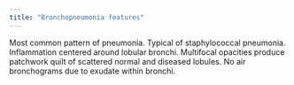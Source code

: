 ```yaml
---
title: "Bronchopneumonia features"
---
```

Most common pattern of pneumonia. Typical of staphylococcal pneumonia. Inflammation centered around lobular bronchi. Multifocal opacities produce patchwork quilt of scattered normal and diseased lobules. No air bronchograms due to exudate within bronchi.

